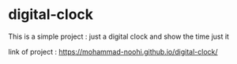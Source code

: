 # digital-clock

This is a simple project : just a digital clock and show the time just it

link of project : https://mohammad-noohi.github.io/digital-clock/
